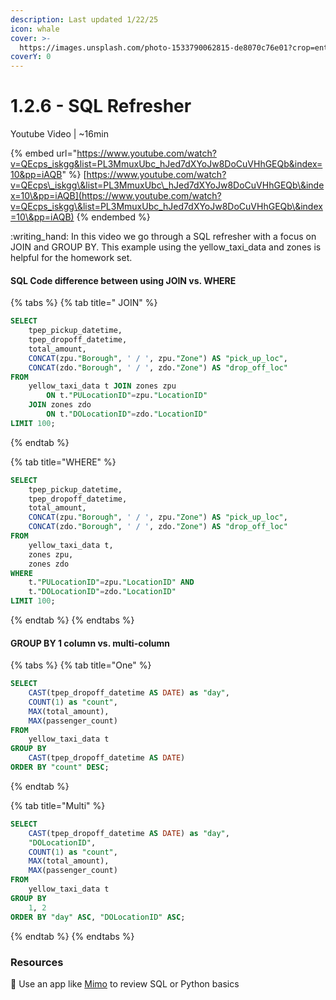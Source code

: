 ```yaml
---
description: Last updated 1/22/25
icon: whale
cover: >-
  https://images.unsplash.com/photo-1533790062815-de8070c76e01?crop=entropy&cs=srgb&fm=jpg&ixid=M3wxOTcwMjR8MHwxfHNlYXJjaHw1fHx3aGFsZSUyMHRhaWx8ZW58MHx8fHwxNzM3NjAwMzkzfDA&ixlib=rb-4.0.3&q=85
coverY: 0
---
```


# 1.2.6 - SQL Refresher

Youtube Video | \~16min

{% embed url="https://www.youtube.com/watch?v=QEcps_iskgg&list=PL3MmuxUbc_hJed7dXYoJw8DoCuVHhGEQb&index=10&pp=iAQB" %}
[https://www.youtube.com/watch?v=QEcps\_iskgg\&list=PL3MmuxUbc\_hJed7dXYoJw8DoCuVHhGEQb\&index=10\&pp=iAQB](https://www.youtube.com/watch?v=QEcps_iskgg\&list=PL3MmuxUbc_hJed7dXYoJw8DoCuVHhGEQb\&index=10\&pp=iAQB)
{% endembed %}

:writing\_hand: In this video we go through a SQL refresher with a focus on JOIN and GROUP BY. This example using the yellow\_taxi\_data and zones is helpful for the homework set.

#### SQL Code difference between using JOIN vs. WHERE&#x20;

{% tabs %}
{% tab title=" JOIN" %}
```sql
SELECT 
	tpep_pickup_datetime, 
	tpep_dropoff_datetime, 
	total_amount, 
	CONCAT(zpu."Borough", ' / ', zpu."Zone") AS "pick_up_loc",
	CONCAT(zdo."Borough", ' / ', zdo."Zone") AS "drop_off_loc"
FROM 
	yellow_taxi_data t JOIN zones zpu 
		ON t."PULocationID"=zpu."LocationID" 
	JOIN zones zdo 
		ON t."DOLocationID"=zdo."LocationID"
LIMIT 100;
```
{% endtab %}

{% tab title="WHERE" %}
```sql
SELECT 
	tpep_pickup_datetime, 
	tpep_dropoff_datetime, 
	total_amount, 
	CONCAT(zpu."Borough", ' / ', zpu."Zone") AS "pick_up_loc",
	CONCAT(zdo."Borough", ' / ', zdo."Zone") AS "drop_off_loc"
FROM 
	yellow_taxi_data t, 
	zones zpu, 
	zones zdo
WHERE 
	t."PULocationID"=zpu."LocationID" AND 
	t."DOLocationID"=zdo."LocationID"
LIMIT 100;
```
{% endtab %}
{% endtabs %}

#### GROUP BY 1 column vs. multi-column

{% tabs %}
{% tab title="One" %}
```sql
SELECT 
	CAST(tpep_dropoff_datetime AS DATE) as "day", 
	COUNT(1) as "count",
	MAX(total_amount),
	MAX(passenger_count)
FROM 
	yellow_taxi_data t 
GROUP BY
	CAST(tpep_dropoff_datetime AS DATE)
ORDER BY "count" DESC;
```
{% endtab %}

{% tab title="Multi" %}
```sql
SELECT 
	CAST(tpep_dropoff_datetime AS DATE) as "day", 
	"DOLocationID",
	COUNT(1) as "count",
	MAX(total_amount),
	MAX(passenger_count)
FROM 
	yellow_taxi_data t 
GROUP BY
	1, 2
ORDER BY "day" ASC, "DOLocationID" ASC;
```
{% endtab %}
{% endtabs %}

### Resources

:link: Use an app like [Mimo](https://mimo.org/) to review SQL or Python basics


